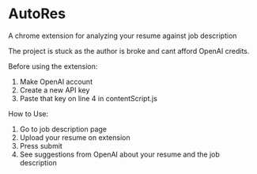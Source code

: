 # AutoRes
A chrome extension for analyzing your resume against job description


The project is stuck as the author is broke and cant afford OpenAI credits.

Before using the extension: 
1) Make OpenAI account
2) Create a new API key 
3) Paste that key on line 4 in contentScript.js


How to Use:
1) Go to job description page
2) Upload your resume on extension
3) Press submit
4) See suggestions from OpenAI about your resume and the job description

